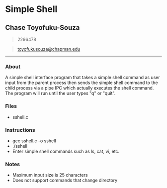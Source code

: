 # Simple Shell

## Chase Toyofuku-Souza
> 2296478

> toyofukusouza@chapman.edu

----
### About
A simple shell interface program that takes a simple shell command as user input from the parent process then sends the simple shell command to the child process via a pipe IPC which actually executes the shell command. The program will run until the user types "q" or "quit".

### Files
- sshell.c

### Instructions
- gcc sshell.c -o sshell
- ./sshell
- Enter simple shell commands such as ls, cat, vi, etc.

### Notes
- Maximum input size is 25 characters
- Does not support commands that change directory